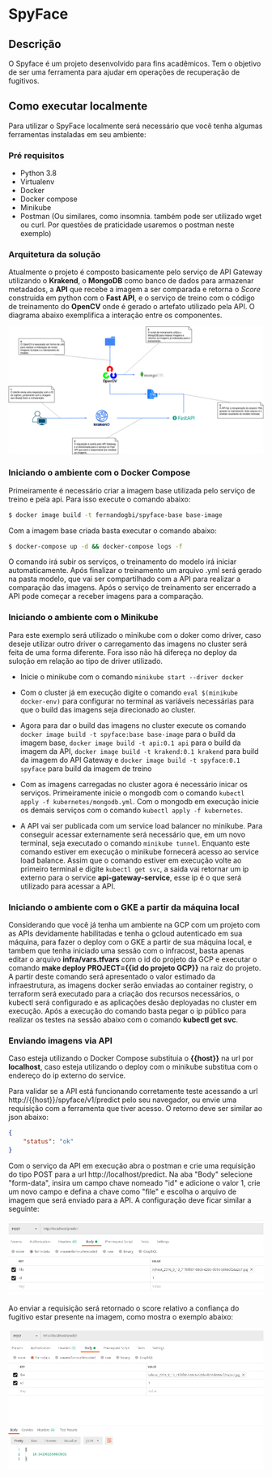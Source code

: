 # SpyFace

## Descrição

O Spyface é um projeto desenvolvido para fins acadêmicos. Tem o objetivo de ser uma ferramenta para ajudar em operações de recuperação de fugitivos.

## Como executar localmente

Para utilizar o SpyFace localmente será necessário que você tenha algumas ferramentas instaladas em seu ambiente:

### Pré requisitos

* Python 3.8
* Virtualenv
* Docker
* Docker compose
* Minikube
* Postman (Ou similares, como insomnia. também pode ser utilizado wget ou curl. Por questões de praticidade usaremos o postman neste exemplo)

### Arquitetura da solução

Atualmente o projeto é composto basicamente pelo serviço de API Gateway utilizando o **Krakend**, o **MongoDB** como banco de dados para armazenar metadados, a **API** que recebe a imagem a ser comparada e retorna o *Score* construida em python com o **Fast API**, e o serviço de treino com o código de treinamento do **OpenCV** onde é gerado o artefato utilizado pela API. O diagrama abaixo exemplifica a interação entre os componentes.

![plot](./doc/diagram.png)

### Iniciando o ambiente com o Docker Compose

Primeiramente é necessário criar a imagem base utilizada pelo serviço de treino e pela api. Para isso execute o comando abaixo:

```sh
$ docker image build -t fernandogbi/spyface-base base-image
```

Com a imagem base criada basta executar o comando abaixo:

```sh
$ docker-compose up -d && docker-compose logs -f
```

O comando irá subir os serviços, o treinamento do modelo irá iniciar automaticamente. Após finalizar o treinamento um arquivo .yml será gerado na pasta modelo, que vai ser compartilhado com a API para realizar a comparação das imagens. Após o serviço de treinamento ser encerrado a API pode começar a receber imagens para a comparação.

### Iniciando o ambiente com o Minikube

Para este exemplo será utilizado o minikube com o doker como driver, caso deseje utilizar outro driver o carregamento das imagens no cluster será feita de uma forma diferente. Fora isso não há difereça no deploy da suloção em relação ao tipo de driver utilizado.

 * Inicie o minikube com o comando `minikube start --driver docker`

 * Com o cluster já em execução digite o comando `eval $(minikube docker-env)` para configurar no terminal as variáveis necessárias para que o build das imagens seja direcionado ao cluster.

 * Agora para dar o build das imagens no cluster execute os comando `docker image build -t spyface:base base-image` para o build da imagem base, `docker image build -t api:0.1 api` para o build da imagem da API, `docker image build -t krakend:0.1 krakend` para build da imagem do API Gateway e `docker image build -t spyface:0.1 spyface` para build da imagem de treino

 * Com as imagens carregadas no cluster agora é necessário inicar os serviços. Primeiramente inicie o mongodb com o comando `kubectl apply -f kubernetes/mongodb.yml`. Com o mongodb em execução inicie os demais serviços com o comando `kubectl apply -f kubernetes`.

* A API vai ser publicada com um service load balancer no minikube. Para conseguir acessar externamente será necessário que, em um novo terminal, seja executado o comando `minikube tunnel`. Enquanto este comando estiver em execução o minikube fornecerá acesso ao service load balance. Assim que o comando estiver em execução volte ao primeiro terminal e digite `kubectl get svc`, a saida vai retornar um ip externo para o service **api-gateway-service**, esse ip é o que será utilizado para acessar a API.

### Iniciando o ambiente com o GKE a partir da máquina local

Considerando que você já tenha um ambiente na GCP com um projeto com as APIs devidamente habilitadas e tenha o gcloud autenticado em sua máquina, para fazer o deploy com o GKE a partir de sua máquina local, e tambem que tenha iniciado uma sessão com o infracost, basta apenas editar o arquivo **infra/vars.tfvars** com o id do projeto da GCP e executar o comando **make deploy PROJECT={{id do projeto GCP}}** na raiz do projeto. A partir deste comando será apresentado o valor estimado da infraestrutura, as imagens docker serão enviadas ao container registry, o terraform será executado para a criação dos recursos necessários, o kubectl será configurado e as aplicações desão deployadas no cluster em execução. Após a execução do comando basta pegar o ip público para realizar os testes na sessão abaixo com o comando **kubectl get svc**.

### Enviando imagens via API

Caso esteja utilizando o Docker Compose substituia o **{{host}}** na url por **localhost**, caso esteja utilizando o deploy com o minikube substitua com o endereço do ip externo do service.

Para validar se a API está funcionando corretamente teste acessando a url http://{{host}}/spyface/v1/predict pelo seu navegador, ou envie uma requisição com a ferramenta que tiver acesso. O retorno deve ser similar ao json abaixo:

```json
{
    "status": "ok"
}
```

Com o serviço da API em execução abra o postman e crie uma requisição do tipo POST para a url http://localhost/predict. Na aba "Body" selecione "form-data", insira um campo chave nomeado "id" e adicione o valor 1, crie um novo campo e defina a chave como "file" e escolha o arquivo de imagem que será enviado para a API. A configuração deve ficar similar a seguinte:

![plot](./doc/postman.png)

Ao enviar a requisição será retornado o score relativo a confiança do fugitivo estar presente na imagem, como mostra o exemplo abaixo:

![plot](./doc/predict.png)